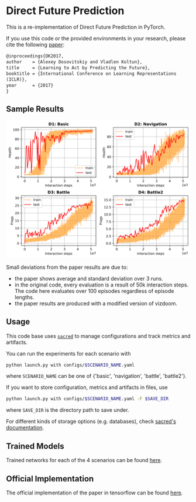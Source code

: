 # Direct Future Prediction
This is a re-implementation of Direct Future Prediction in PyTorch.

If you use this code or the provided environments in your research, please cite the following [paper](https://arxiv.org/pdf/1611.01779.pdf):

```
@inproceedings{DK2017,
author    = {Alexey Dosovitskiy and Vladlen Koltun},
title     = {Learning to Act by Predicting the Future},
booktitle = {International Conference on Learning Representations (ICLR)},
year      = {2017}
}
```

## Sample Results

![alt text](results.svg)


Small deviations from the paper results are due to: 
- the paper shows average and standard deviation over 3 runs.
- in the original code, every evaluation is a result of 50k interaction steps. The code
  here evaluates over 100 episodes regardless of episode lengths.
- the paper results are produced with a modified version of vizdoom.

## Usage
This code base uses [`sacred`](https://github.com/IDSIA/sacred) to manage configurations and track
 metrics and artifacts.
 
You can run the experiments for each scenario with

```bash
python launch.py with configs/$SCENARIO_NAME.yaml
```
where `SCENARIO_NAME` can be one of {'basic', 'navigation', 'battle', 'battle2'}.

If you want to store configuration, metrics and artifacts in files, use 

```bash
python launch.py with configs/$SCENARIO_NAME.yaml -F $SAVE_DIR
```
where `SAVE_DIR` is the directory path to save under.

For different kinds of storage options (e.g. databases), check [sacred's documentation](https://sacred.readthedocs.io/en/stable/observers.html#).


## Trained Models

Trained networks for each of the 4 scenarios can be found [here](https://drive.google.com/drive/folders/1eJtFVSH6PMVglsuNWsfXKh3WDD9c1IU9?usp=sharing).


## Official Implementation
The official implementation of the paper in tensorflow can be found [here](https://github.com/intel-isl/DirectFuturePrediction).
